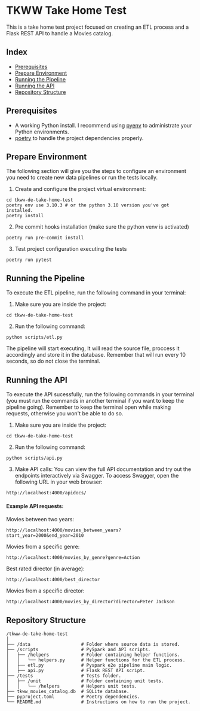 # TKWW Take Home Test

This is a take home test project focused on creating an ETL process and a Flask REST API to handle a Movies catalog.

## Index
- [Prerequisites](#prerequisites)
- [Prepare Environment](#prepare-environment)
- [Running the Pipeline](#running-the-pipeline)
- [Running the API](#running-the-api)
- [Repository Structure](#repository-structure)


## Prerequisites

- A working Python install. I recommend using [pyenv](https://formulae.brew.sh/formula/pyenv) to administrate your Python environments.
- [poetry](https://formulae.brew.sh/formula/poetry) to handle the project dependencies properly.

## Prepare Environment
The following section will give you the steps to configure an environment you need to create new data pipelines or run the tests locally.

1. Create and configure the project virtual environment:
```shell
cd tkww-de-take-home-test
poetry env use 3.10.3 # or the python 3.10 version you've got installed.
poetry install
```

2. Pre commit hooks installation (make sure the python venv is activated)
```shell
poetry run pre-commit install
```

3. Test project configuration executing the tests
```shell
poetry run pytest
```

## Running the Pipeline
To execute the ETL pipeline, run the following command in your terminal:

1. Make sure you are inside the project:
```shell
cd tkww-de-take-home-test
```
2. Run the following command:
```shell
python scripts/etl.py
```
The pipeline will start executing, It will read the source file, proccess it accordingly and store it in the database.
Remember that will run every 10 seconds, so do not close the terminal.


## Running the API
To execute the API sucessfully, run the following commands in your terminal (you must run the commands in another terminal if you want to keep the pipeline going).
Remember to keep the terminal open while making requests, otherwise you won't be able to do so.

1. Make sure you are inside the project:
```shell
cd tkww-de-take-home-test
```
2. Run the following command:
```shell
python scripts/api.py
```
3. Make API calls:
You can view the full API documentation and try out the endpoints interactively via Swagger. 
To access Swagger, open the following URL in your web browser:
```shell
http://localhost:4000/apidocs/
```

#### Example API requests:

Movies between two years:
```shell
http://localhost:4000/movies_between_years?start_year=2000&end_year=2010
```
Movies from a specific genre:
```shell
http://localhost:4000/movies_by_genre?genre=Action
```
Best rated director (in average):
```shell
http://localhost:4000/best_director
```
Movies from a specific director:
```shell
http://localhost:4000/movies_by_director?director=Peter Jackson
```

## Repository Structure
```
/tkww-de-take-home-test
│
├── /data                   # Folder where source data is stored.
├── /scripts                # PySpark and API scripts.
│   ├── /helpers            # Folder containing helper functions.
│   │   └── helpers.py      # Helper functions for the ETL process.
│   ├── etl.py              # Pyspark e2e pipeline main logic.
│   ├── api.py              # Flask REST API script.
├── /tests                  # Tests folder.
│   ├── /unit               # Folder containing unit tests.
│   │   └── /helpers        # Helpers unit tests.
├── tkww_movies_catalog.db  # SQLite database.
├── pyproject.toml          # Poetry dependencies.
└── README.md               # Instructions on how to run the project.
```
